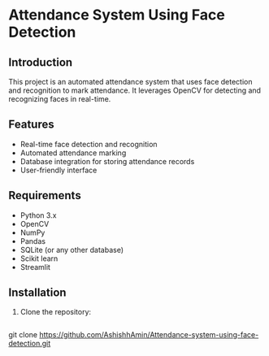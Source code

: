 # Attendance System Using Face Detection

## Introduction
This project is an automated attendance system that uses face detection and recognition to mark attendance. It leverages OpenCV for detecting and recognizing faces in real-time.

## Features
- Real-time face detection and recognition
- Automated attendance marking
- Database integration for storing attendance records
- User-friendly interface

## Requirements
- Python 3.x
- OpenCV
- NumPy
- Pandas
- SQLite (or any other database)
- Scikit learn
- Streamlit

## Installation
1. Clone the repository:
   ```bash
 git clone https://github.com/AshishhAmin/Attendance-system-using-face-detection.git

